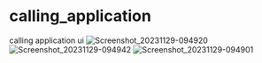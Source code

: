 # calling_application
calling application ui
![Screenshot_20231129-094920](https://github.com/softlabxsanjeev1/calling_application/assets/109661686/e842bca0-e2a5-4dbf-8394-f4bd384b0f4b)
![Screenshot_20231129-094942](https://github.com/softlabxsanjeev1/calling_application/assets/109661686/067997e9-7631-48d1-920b-163717b20886)
![Screenshot_20231129-094901](https://github.com/softlabxsanjeev1/calling_application/assets/109661686/707ff7bb-2803-4f96-aaf2-29d10e956d27)

